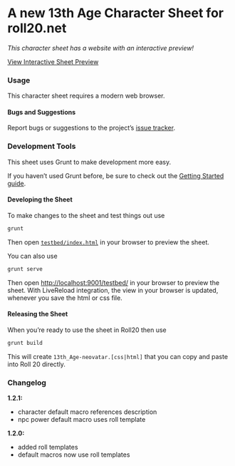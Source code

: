 # A new 13th Age Character Sheet for roll20.net

*This character sheet has a website with an interactive preview!*

[View Interactive Sheet Preview](http://neovatar.github.io/roll20-character-sheets/13th_Age-neovatar/testbed/)

### Usage

This character sheet requires a modern web browser.

#### Bugs and Suggestions

Report bugs or suggestions to the project’s [issue
tracker](https://github.com/neovatar/roll20-character-sheets/issues).

### Development Tools

This sheet uses Grunt to make development more easy.

If you haven’t used Grunt before, be sure to check out the [Getting Started
guide](http://gruntjs.com/getting-started).

#### Developing the Sheet

To make changes to the sheet and test things out use

```bash
grunt
```

Then open [`testbed/index.html`](testbed/index.html) in your browser to preview the sheet.

You can also use

```bash
grunt serve
```

Then open [http://localhost:9001/testbed/](http://localhost:9001/testbed/) in your browser to preview the sheet. With LiveReload integration, the view in your browser is updated, whenever you save the html or css file.


#### Releasing the Sheet

When you’re ready to use the sheet in Roll20 then use

```bash
grunt build
```

This will create `13th_Age-neovatar.[css|html]` that you can copy and paste into Roll 20 directly.

### Changelog

**1.2.1:**

  * character default macro references description
  * npc power default macro uses roll template


**1.2.0:**

  * added roll templates
  * default macros now use roll templates

